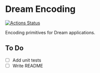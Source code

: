 # Dream Encoding

[![Actions Status](https://github.com/tmattio/dream-encoding/workflows/CI/badge.svg)](https://github.com/tmattio/dream-encoding/actions)

Encoding primitives for Dream applications.

## To Do

- [ ] Add unit tests
- [ ] Write README
